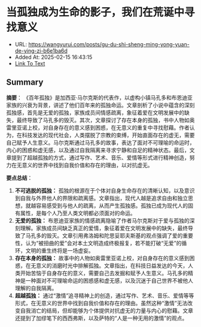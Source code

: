 # 当孤独成为生命的影子，我们在荒诞中寻找意义
- URL: https://wangyurui.com/posts/gu-du-shi-sheng-ming-yong-yuan-de-ying-zi-b6e1ba6d
- Added At: 2025-02-15 16:43:15
- [Link To Text](2025-02-15-当孤独成为生命的影子，我们在荒诞中寻找意义_raw.md)

## Summary
**摘要**：
《百年孤独》是加西亚·马尔克斯的代表作，以虚构小镇马孔多和布恩迪亚家族的兴衰为背景，讲述了他们百年来的孤独命运。文章剖析了小说中蕴含的深刻孤独感，首先是无爱的孤独，家族成员间情感疏离，象征着爱在文明发展中的缺失，最终导致了马孔多的毁灭。其次，文章探讨了存在本身的孤独，书中人物如奥雷里亚诺上校，对自身存在的意义感到困惑，在无意义的重复中寻找慰藉。作者认为，在科技发达的现代社会，人类摆脱了宗教的束缚，开始直面存在的虚无，需要自己赋予人生意义。马尔克斯通过马孔多的故事，表达了面对不可理喻的命运时，内心的困惑和虚无感，以及通过自我隔离来寻求宁静和自足的精神状态。最后，文章提到了超越孤独的方式，通过写作、艺术、音乐、爱情等形式进行精神创造，努力在无意义的世界中找到自我价值和存在的理由，以对抗虚无。

**要点总结**：

1.  **不可逃脱的孤独：** 孤独的根源在于个体对自身生命存在的清晰认知，以及意识到自我与外界他人的界限和疏离感。文章指出，现代人越是追求自由和独立思想，就越容易感受到与他人的疏离，从而产生孤独感。孤独已成为现代人的固有属性，是每个人乃至人类文明都必须面对的命运。
2.  **无爱的孤独：** 布恩迪亚家族的情感疏离隐喻了作者马尔克斯对于爱与孤独的深刻理解。家族成员间缺乏真正的爱情，象征着爱在文明发展中的缺失，最终导致了马孔多的毁灭。文章引用弗洛姆和陀思妥耶夫斯基的观点强调了爱的重要性，认为“被扭曲的爱”会对本土文明造成终极报复，若不能打破“无爱”的循环，文明的重生终将是一场虚妄。
3.  **存在本身的孤独：** 故事中的人物如奥雷里亚诺上校，对自身存在的意义感到困惑，在无意义的消磨时光中排解孤独。文章指出，在科技日益发达的今天，人类开始苦恼于自身存在的意义，需要自己去发掘和赋予人生意义。马孔多的精神是一种面对不可理喻命运的困惑感和虚无感，以及沉迷于自己世界不被他人理解的自我隔离。
4.  **超越孤独：** 通过“激情”追寻精神上的创造，通过写作、艺术、音乐、爱情等等形式，在无意义的世界中找到自我价值和存在的理由。虽然这种“激情”无法改变自我消亡的结局，但却能够为个体提供对抗虚无的力量与内心的慰藉。文章还提到了加缪笔下的西西弗斯，以及萨特的“人是一种无用的激情”的观点。

